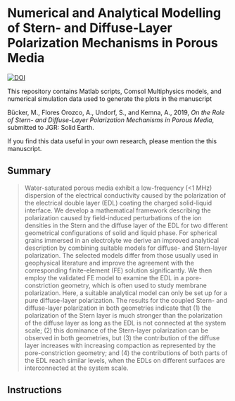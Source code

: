 # Numerical and Analytical Modelling of Stern- and Diffuse-Layer Polarization Mechanisms in Porous Media

[![DOI](https://zenodo.org/badge/DOI/10.5281/zenodo.3066177.svg)](https://doi.org/10.5281/zenodo.3066177)

This repository contains Matlab scripts, Comsol Multiphysics models, and numerical simulation data used to generate the plots in the manuscript

Bücker, M., Flores Orozco, A., Undorf, S., and Kemna, A., 2019, *On the Role of Stern- and Diffuse-Layer Polarization
Mechanisms in Porous Media*, submitted to JGR: Solid Earth.

If you find this data useful in your own research, please mention the this manuscript.

## Summary

> Water-saturated porous media exhibit a low-frequency (<1 MHz) dispersion of the electrical conductivity caused by the polarization of the electrical double layer (EDL) coating the charged solid-liquid interface. We develop a mathematical framework describing the polarization caused by field-induced perturbations of the ion densities in the Stern and the diffuse layer of the EDL for two different geometrical configurations of solid and liquid phase. For spherical grains immersed in an electrolyte we derive an improved analytical description by combining suitable models for diffuse- and Stern-layer polarization. The selected models differ from those usually used in geophysical literature and improve the agreement with the corresponding finite-element (FE) solution significantly. We then employ the validated FE model to examine the EDL in a pore-constriction geometry, which is often used to study membrane polarization. Here, a suitable analytical model can only be set up for a pure diffuse-layer polarization. The results for the coupled Stern- and diffuse-layer polarization in both geometries indicate that (1) the polarization of the Stern layer is much stronger than the polarization of the diffuse layer as long as the EDL is not connected at the system scale; (2) this dominance of the Stern-layer polarization can be observed in both geometries, but (3) the contribution of the diffuse layer increases with increasing compaction as represented by the pore-constriction geometry; and (4) the contributions of both parts of the EDL reach similar levels, when the EDLs on different surfaces are interconnected at the system scale.

## Instructions
